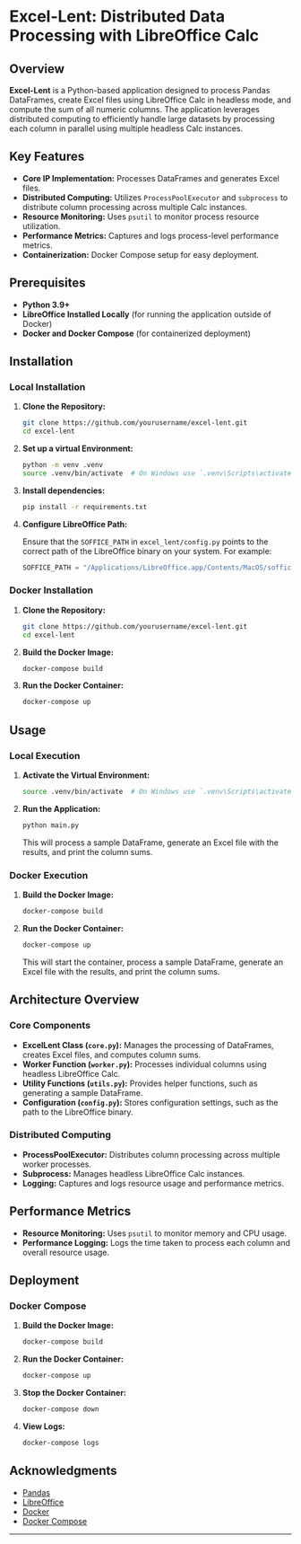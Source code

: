 # Excel-Lent: Distributed Data Processing with LibreOffice Calc

## Overview

**Excel-Lent** is a Python-based application designed to process Pandas DataFrames, create Excel files using LibreOffice Calc in headless mode, and compute the sum of all numeric columns. The application leverages distributed computing to efficiently handle large datasets by processing each column in parallel using multiple headless Calc instances.

## Key Features

- **Core IP Implementation:** Processes DataFrames and generates Excel files.
- **Distributed Computing:** Utilizes `ProcessPoolExecutor` and `subprocess` to distribute column processing across multiple Calc instances.
- **Resource Monitoring:** Uses `psutil` to monitor process resource utilization.
- **Performance Metrics:** Captures and logs process-level performance metrics.
- **Containerization:** Docker Compose setup for easy deployment.

## Prerequisites

- **Python 3.9+**
- **LibreOffice Installed Locally** (for running the application outside of Docker)
- **Docker and Docker Compose** (for containerized deployment)

## Installation

### Local Installation

1. **Clone the Repository:**

   ```sh
   git clone https://github.com/yourusername/excel-lent.git
   cd excel-lent
   ```

2. **Set up a virtual Environment:**

   ```sh
   python -m venv .venv
   source .venv/bin/activate  # On Windows use `.venv\Scripts\activate`
   ```

3. **Install dependencies:**

   ```sh
   pip install -r requirements.txt
   ```

4. **Configure LibreOffice Path:**

   Ensure that the `SOFFICE_PATH` in `excel_lent/config.py` points to the correct path of the LibreOffice binary on your system. For example:

   ```python
   SOFFICE_PATH = "/Applications/LibreOffice.app/Contents/MacOS/soffice"
   ```

### Docker Installation

1. **Clone the Repository:**

   ```sh
   git clone https://github.com/yourusername/excel-lent.git
   cd excel-lent
   ```

2. **Build the Docker Image:**

   ```sh
   docker-compose build
   ```

3. **Run the Docker Container:**

   ```sh
   docker-compose up
   ```

## Usage

### Local Execution

1. **Activate the Virtual Environment:**

   ```sh
   source .venv/bin/activate  # On Windows use `.venv\Scripts\activate`
   ```

2. **Run the Application:**

   ```sh
   python main.py
   ```

   This will process a sample DataFrame, generate an Excel file with the results, and print the column sums.

### Docker Execution

1. **Build the Docker Image:**

   ```sh
   docker-compose build
   ```

2. **Run the Docker Container:**

   ```sh
   docker-compose up
   ```

   This will start the container, process a sample DataFrame, generate an Excel file with the results, and print the column sums.

## Architecture Overview

### Core Components

- **ExcelLent Class (`core.py`):** Manages the processing of DataFrames, creates Excel files, and computes column sums.
- **Worker Function (`worker.py`):** Processes individual columns using headless LibreOffice Calc.
- **Utility Functions (`utils.py`):** Provides helper functions, such as generating a sample DataFrame.
- **Configuration (`config.py`):** Stores configuration settings, such as the path to the LibreOffice binary.

### Distributed Computing

- **ProcessPoolExecutor:** Distributes column processing across multiple worker processes.
- **Subprocess:** Manages headless LibreOffice Calc instances.
- **Logging:** Captures and logs resource usage and performance metrics.

## Performance Metrics

- **Resource Monitoring:** Uses `psutil` to monitor memory and CPU usage.
- **Performance Logging:** Logs the time taken to process each column and overall resource usage.

## Deployment

### Docker Compose

1. **Build the Docker Image:**

   ```sh
   docker-compose build
   ```

2. **Run the Docker Container:**

   ```sh
   docker-compose up
   ```

3. **Stop the Docker Container:**

   ```sh
   docker-compose down
   ```

4. **View Logs:**

   ```sh
   docker-compose logs
   ```

## Acknowledgments

- [Pandas](https://pandas.pydata.org/)
- [LibreOffice](https://www.libreoffice.org/)
- [Docker](https://www.docker.com/)
- [Docker Compose](https://docs.docker.com/compose/)

---
